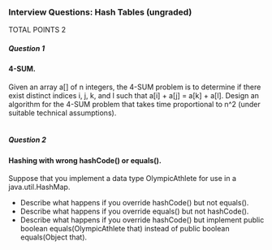 ### Interview Questions: Hash Tables (ungraded)
TOTAL POINTS 2
##### Question 1
#### 4-SUM. <br />
Given an array  a[] of n integers, the 4-SUM problem is to determine if there exist distinct indices i, j, k, and l such that a[i] + a[j] = a[k] + a[l]. 
Design an algorithm for the 4-SUM problem that takes time proportional to n^2 (under suitable technical assumptions).<br /><br />

##### Question 2
#### Hashing with wrong hashCode() or equals(). <br />
Suppose that you implement a data type OlympicAthlete for use in a java.util.HashMap. <br />
 * Describe what happens if you override hashCode() but not equals(). <br />
 * Describe what happens if you override equals() but not hashCode(). <br />
 * Describe what happens if you override hashCode() but implement public boolean equals(OlympicAthlete that) instead of  public boolean equals(Object that).

